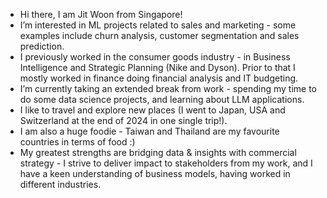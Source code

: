 - Hi there, I am Jit Woon from Singapore!
- I’m interested in ML projects related to sales and marketing - some examples include churn analysis, customer segmentation and sales prediction.
- I previously worked in the consumer goods industry - in Business Intelligence and Strategic Planning (Nike and Dyson). Prior to that I mostly worked in finance doing financial analysis and IT budgeting.
- I’m currently taking an extended break from work - spending my time to do some data science projects, and learning about LLM applications.
- I like to travel and explore new places (I went to Japan, USA and Switzerland at the end of 2024 in one single trip!).
- I am also a huge foodie - Taiwan and Thailand are my favourite countries in terms of food :) 
- My greatest strengths are bridging data & insights with commercial strategy - I strive to deliver impact to stakeholders from my work, and I have a keen understanding of business models, having worked in different industries.
